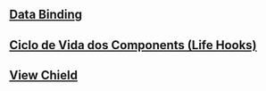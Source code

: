 ## [Data Binding](01-data-binding.md)
## [Ciclo de Vida dos Components (Life Hooks)](02-ciclo-de-vida-dos-components.md)
## [View Chield](#)
